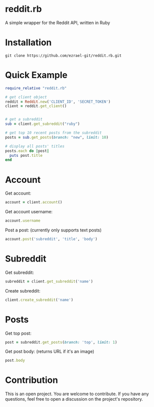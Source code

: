 # reddit.rb
A simple wrapper for the Reddit API, written in Ruby


# Installation
```
git clone https://github.com/ezrael-git/reddit.rb.git
```

# Quick Example
```rb
require_relative "reddit.rb"

# get client object
reddit = Reddit.new('CLIENT_ID', 'SECRET_TOKEN')
client = reddit.get_client()


# get a subreddit
sub = client.get_subreddit("ruby")

# get top 10 recent posts from the subreddit
posts = sub.get_posts(branch: "new", limit: 10)

# display all posts' titles
posts.each do |post|
  puts post.title
end

```

# Account
Get account:
```rb
account = client.account()
```
Get account username:
```rb
account.username
```
Post a post:
(currently only supports text posts)
```rb
account.post('subreddit', 'title', 'body')
```

# Subreddit
Get subreddit:
```rb
subreddit = client.get_subreddit('name')
```
Create subreddit:
```rb
client.create_subreddit('name')
```

# Posts
Get top post:
```rb
post = subreddit.get_posts(branch: 'top', limit: 1)
```
Get post body:
(returns URL if it's an image)
```rb
post.body
```



# Contribution
This is an open project. You are welcome to contribute.
If you have any questions, feel free to open a discussion on the project's repository.

